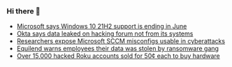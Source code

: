 ### Hi there 👋

<!--START_SECTION:feed-->
* [Microsoft says Windows 10 21H2 support is ending in June](https://www.bleepingcomputer.com/news/microsoft/microsoft-says-windows-10-21h2-support-is-ending-in-june/)
* [Okta says data leaked on hacking forum not from its systems](https://www.bleepingcomputer.com/news/security/okta-says-data-leaked-on-hacking-forum-not-from-its-systems/)
* [Researchers expose Microsoft SCCM misconfigs usable in cyberattacks](https://www.bleepingcomputer.com/news/security/researchers-expose-microsoft-sccm-misconfigs-usable-in-cyberattacks/)
* [Equilend warns employees their data was stolen by ransomware gang](https://www.bleepingcomputer.com/news/security/equilend-warns-employees-their-data-was-stolen-by-ransomware-gang/)
* [Over 15,000 hacked Roku accounts sold for 50¢ each to buy hardware](https://www.bleepingcomputer.com/news/security/over-15-000-hacked-roku-accounts-sold-for-50-each-to-buy-hardware/)
<!--END_SECTION:feed-->

<!--
**frankenk/frankenk** is a ✨ _special_ ✨ repository because its `README.md` (this file) appears on your GitHub profile.

Here are some ideas to get you started:

- 🔭 I’m currently working on ...
- 🌱 I’m currently learning ...
- 👯 I’m looking to collaborate on ...
- 🤔 I’m looking for help with ...
- 💬 Ask me about ...
- 📫 How to reach me: ...
- 😄 Pronouns: ...
- ⚡ Fun fact: ...
-->



